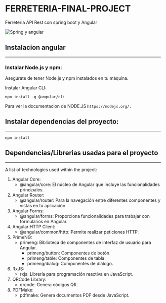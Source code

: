 # FERRETERIA-FINAL-PROJECT
Ferreteria API Rest con spring boot y Angular

![Spring y angular](https://www.filepicker.io/api/file/fUQ7OU6CQxmF0pFCiNxu)

## Instalacion angular
***
### Instalar Node.js y npm:
Asegúrate de tener Node.js y npm instalados en tu máquina. 

Instalar Angular CLI:
```
npm install -g @angular/cli

```
Para ver la documentacion de NODE.JS ```https://nodejs.org/.``` 

## Instalar dependencias del proyecto:
***
```
npm install

```

## Dependencias/Librerias usadas para el proyecto
***
A list of technologies used within the project:
1. Angular Core:
      * @angular/core: El núcleo de Angular que incluye las funcionalidades principales. 
2. Angular Router:
      * @angular/router: Para la navegación entre diferentes componentes y vistas en tu aplicación.
3.  Angular Forms:
      * @angular/forms: Proporciona funcionalidades para trabajar con formularios en Angular.
4. Angular HTTP Client:
      * @angular/common/http: Permite realizar peticiones HTTP.
5. PrimeNG:
      * primeng: Biblioteca de componentes de interfaz de usuario para Angular.
        * primeng/button: Componentes de botón.
        * primeng/table: Componentes de tabla.
        * primeng/dialog: Componentes de diálogo.
6. RxJS:
    * rxjs: Librería para programación reactiva en JavaScript.
7. QRCode Library:
    * qrcode: Genera códigos QR.
8. PDFMake:
    * pdfmake: Genera documentos PDF desde JavaScript.

